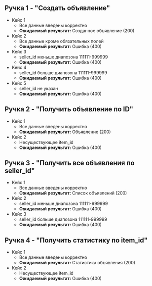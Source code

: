 ## Ручка 1 - "Создать объявление"
- Кейс 1
	- Все данные введены корректно
	- **Ожидаемый результат:** Созданное объявление (200)
- Кейс 2
	- Все данные кроме обязательных полей
	- **Ожидаемый результат:** Ошибка (400)
- Кейс 3
	- seller_id меньше диапозона 111111-999999
	- **Ожидаемый результат:** Ошибка (400)
- Кейс 4
	- seller_id больше диапозона 111111-999999
	- **Ожидаемый результат:** Ошибка (400)
- Кейс 5
	- seller_id не указан
	- **Ожидаемый результат:** Ошибка (400)
## Ручка 2 - "Получить объявление по ID"
- Кейс 1
	- Все данные введены корректно
	- **Ожидаемый результат:** Объявление (200)
- Кейс 2
	- Несуществующее item_id
	- **Ожидаемый результат:** Ошибка (400)
## Ручка 3 - "Получить все объявления по seller_id"
- Кейс 1
	- Все данные введены корректно
	- **Ожидаемый результат:** Список объявлений (200)
- Кейс 2
	- seller_id меньше диапозона 111111-999999
	- **Ожидаемый результат:** Ошибка (400)
- Кейс 3
	- seller_id больше диапозона 111111-999999
	- **Ожидаемый результат:** Ошибка (400)
## Ручка 4 - "Получить статистику по item_id"
- Кейс 1
	- Все данные введены корректно
	- **Ожидаемый результат:** Статистика объявления (200)
- Кейс 2
	- Несуществующее item_id
	- **Ожидаемый результат:** Ошибка (400)
